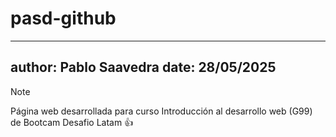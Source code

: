 # pasd-github
--------------
author: Pablo Saavedra
date: 28/05/2025
------------------------
> [!NOTE]
> Página web desarrollada para curso Introducción al desarrollo web (G99) de Bootcam Desafio Latam :+1:
